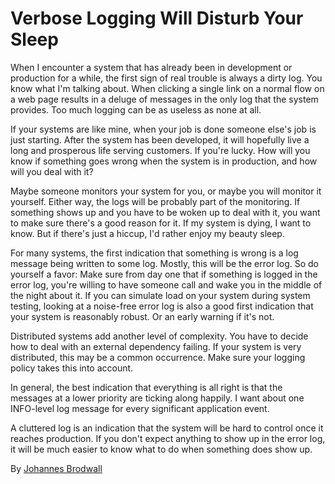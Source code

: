 # Verbose Logging Will Disturb Your Sleep

When I encounter a system that has already been in development or production for a while, the first sign of real trouble is always a dirty log. You know what I'm talking about. When clicking a single link on a normal flow on a web page results in a deluge of messages in the only log that the system provides. Too much logging can be as useless as none at all.

If your systems are like mine, when your job is done someone else's job is just starting. After the system has been developed, it will hopefully live a long and prosperous life serving customers. If you're lucky. How will you know if something goes wrong when the system is in production, and how will you deal with it?

Maybe someone monitors your system for you, or maybe you will monitor it yourself. Either way, the logs will be probably part of the monitoring. If something shows up and you have to be woken up to deal with it, you want to make sure there's a good reason for it. If my system is dying, I want to know. But if there's just a hiccup, I'd rather enjoy my beauty sleep.

For many systems, the first indication that something is wrong is a log message being written to some log. Mostly, this will be the error log. So do yourself a favor: Make sure from day one that if something is logged in the error log, you're willing to have someone call and wake you in the middle of the night about it. If you can simulate load on your system during system testing, looking at a noise-free error log is also a good first indication that your system is reasonably robust. Or an early warning if it's not.

Distributed systems add another level of complexity. You have to decide how to deal with an external dependency failing. If your system is very distributed, this may be a common occurrence. Make sure your logging policy takes this into account.

In general, the best indication that everything is all right is that the messages at a lower priority are ticking along happily. I want about one INFO-level log message for every significant application event.

A cluttered log is an indication that the system will be hard to control once it reaches production. If you don't expect anything to show up in the error log, it will be much easier to know what to do when something does show up.

By [Johannes Brodwall](http://programmer.97things.oreilly.com/wiki/index.php/Johannes_Brodwall)